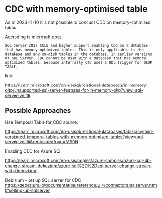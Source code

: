# CDC with memory-optimised table

As of 2023-11-10 it is not possible to conduct CDC on memory-optimised table.

Accroding to microsoft docs.

```
SQL Server 2017 CU15 and higher support enabling CDC on a database that has memory optimized tables. This is only applicable to the database and any on-disk tables in the database. In earlier versions of SQL Server, CDC cannot be used with a database that has memory-optimized tables, because internally CDC uses a DDL trigger for DROP TABLE.
```

link:

https://learn.microsoft.com/en-us/sql/relational-databases/in-memory-oltp/unsupported-sql-server-features-for-in-memory-oltp?view=sql-server-ver16



## Possible Approaches

Use Temporal Table for CDC source.

https://learn.microsoft.com/en-us/sql/relational-databases/tables/system-versioned-temporal-tables-with-memory-optimized-tables?view=sql-server-ver16&redirectedfrom=MSDN


Enabling CDC for Azure SQl

https://learn.microsoft.com/en-us/samples/azure-samples/azure-sql-db-change-stream-debezium/azure-sql%2D%2Dsql-server-change-stream-with-debezium/



Debizium - set up SQL server for CDC
https://debezium.io/documentation/reference/2.4/connectors/sqlserver.html#setting-up-sqlserver
